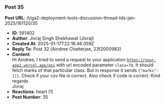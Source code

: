 ### Post 35
**Post URL**: /t/ga2-deployment-tools-discussion-thread-tds-jan-2025/161120/35
- **ID**: 581402
- **Author**: Jivraj Singh Shekhawat (Jivraj)
- **Created At**: 2025-01-17T22:16:46.059Z
- **Reply To**: Post 32 (Aindree Chatterjee, 23f2000983)
- **Content**:  
  Hi Aindree,
I tried to send a request to your application <code>https://your-app2.vercel.app/api</code> with url encoded parameter <code>class=7Q</code>. It should fetch marks of that particular class. But in response it sends <code>{"marks": []}</code>.
Check if your csv file is correct.  Also check if code is correct.
Kind regards<br>
Jivraj
- **Reactions**: heart (1)
- **Post Number**: 35

